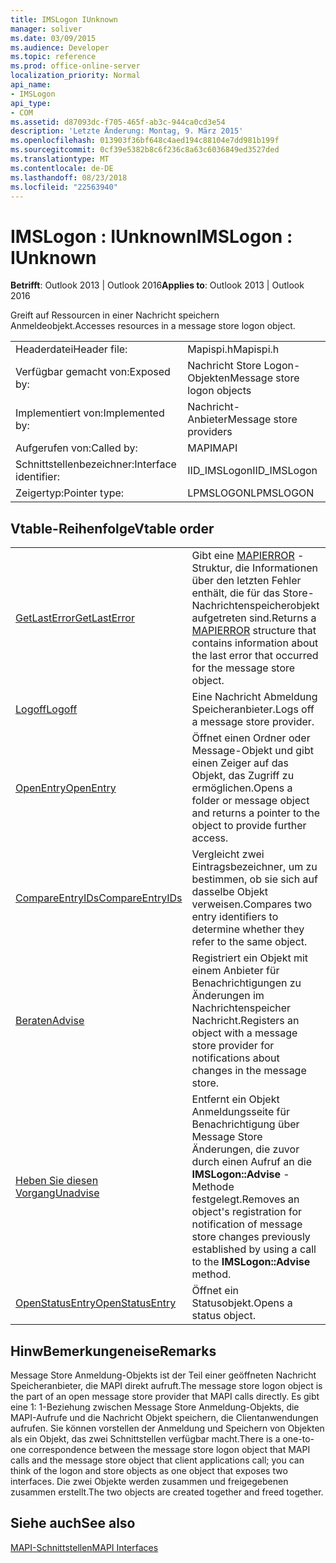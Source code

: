 ```yaml
---
title: IMSLogon IUnknown
manager: soliver
ms.date: 03/09/2015
ms.audience: Developer
ms.topic: reference
ms.prod: office-online-server
localization_priority: Normal
api_name:
- IMSLogon
api_type:
- COM
ms.assetid: d87093dc-f705-465f-ab3c-944ca0cd3e54
description: 'Letzte Änderung: Montag, 9. März 2015'
ms.openlocfilehash: 013903f36bf648c4aed194c88104e7dd981b199f
ms.sourcegitcommit: 0cf39e5382b8c6f236c8a63c6036849ed3527ded
ms.translationtype: MT
ms.contentlocale: de-DE
ms.lasthandoff: 08/23/2018
ms.locfileid: "22563940"
---
```

# <a name="imslogon--iunknown"></a><span data-ttu-id="e2bfd-103">IMSLogon : IUnknown</span><span class="sxs-lookup"><span data-stu-id="e2bfd-103">IMSLogon : IUnknown</span></span>

  
  
<span data-ttu-id="e2bfd-104">**Betrifft**: Outlook 2013 | Outlook 2016</span><span class="sxs-lookup"><span data-stu-id="e2bfd-104">**Applies to**: Outlook 2013 | Outlook 2016</span></span> 
  
<span data-ttu-id="e2bfd-105">Greift auf Ressourcen in einer Nachricht speichern Anmeldeobjekt.</span><span class="sxs-lookup"><span data-stu-id="e2bfd-105">Accesses resources in a message store logon object.</span></span>
  
|||
|:-----|:-----|
|<span data-ttu-id="e2bfd-106">Headerdatei</span><span class="sxs-lookup"><span data-stu-id="e2bfd-106">Header file:</span></span>  <br/> |<span data-ttu-id="e2bfd-107">Mapispi.h</span><span class="sxs-lookup"><span data-stu-id="e2bfd-107">Mapispi.h</span></span>  <br/> |
|<span data-ttu-id="e2bfd-108">Verfügbar gemacht von:</span><span class="sxs-lookup"><span data-stu-id="e2bfd-108">Exposed by:</span></span>  <br/> |<span data-ttu-id="e2bfd-109">Nachricht Store Logon-Objekten</span><span class="sxs-lookup"><span data-stu-id="e2bfd-109">Message store logon objects</span></span>  <br/> |
|<span data-ttu-id="e2bfd-110">Implementiert von:</span><span class="sxs-lookup"><span data-stu-id="e2bfd-110">Implemented by:</span></span>  <br/> |<span data-ttu-id="e2bfd-111">Nachricht-Anbieter</span><span class="sxs-lookup"><span data-stu-id="e2bfd-111">Message store providers</span></span>  <br/> |
|<span data-ttu-id="e2bfd-112">Aufgerufen von:</span><span class="sxs-lookup"><span data-stu-id="e2bfd-112">Called by:</span></span>  <br/> |<span data-ttu-id="e2bfd-113">MAPI</span><span class="sxs-lookup"><span data-stu-id="e2bfd-113">MAPI</span></span>  <br/> |
|<span data-ttu-id="e2bfd-114">Schnittstellenbezeichner:</span><span class="sxs-lookup"><span data-stu-id="e2bfd-114">Interface identifier:</span></span>  <br/> |<span data-ttu-id="e2bfd-115">IID_IMSLogon</span><span class="sxs-lookup"><span data-stu-id="e2bfd-115">IID_IMSLogon</span></span>  <br/> |
|<span data-ttu-id="e2bfd-116">Zeigertyp:</span><span class="sxs-lookup"><span data-stu-id="e2bfd-116">Pointer type:</span></span>  <br/> |<span data-ttu-id="e2bfd-117">LPMSLOGON</span><span class="sxs-lookup"><span data-stu-id="e2bfd-117">LPMSLOGON</span></span>  <br/> |
   
## <a name="vtable-order"></a><span data-ttu-id="e2bfd-118">Vtable-Reihenfolge</span><span class="sxs-lookup"><span data-stu-id="e2bfd-118">Vtable order</span></span>

|||
|:-----|:-----|
|[<span data-ttu-id="e2bfd-119">GetLastError</span><span class="sxs-lookup"><span data-stu-id="e2bfd-119">GetLastError</span></span>](imslogon-getlasterror.md) <br/> |<span data-ttu-id="e2bfd-120">Gibt eine [MAPIERROR](mapierror.md) -Struktur, die Informationen über den letzten Fehler enthält, die für das Store-Nachrichtenspeicherobjekt aufgetreten sind.</span><span class="sxs-lookup"><span data-stu-id="e2bfd-120">Returns a [MAPIERROR](mapierror.md) structure that contains information about the last error that occurred for the message store object.</span></span>  <br/> |
|[<span data-ttu-id="e2bfd-121">Logoff</span><span class="sxs-lookup"><span data-stu-id="e2bfd-121">Logoff</span></span>](imslogon-logoff.md) <br/> |<span data-ttu-id="e2bfd-122">Eine Nachricht Abmeldung Speicheranbieter.</span><span class="sxs-lookup"><span data-stu-id="e2bfd-122">Logs off a message store provider.</span></span>  <br/> |
|[<span data-ttu-id="e2bfd-123">OpenEntry</span><span class="sxs-lookup"><span data-stu-id="e2bfd-123">OpenEntry</span></span>](imslogon-openentry.md) <br/> |<span data-ttu-id="e2bfd-124">Öffnet einen Ordner oder Message-Objekt und gibt einen Zeiger auf das Objekt, das Zugriff zu ermöglichen.</span><span class="sxs-lookup"><span data-stu-id="e2bfd-124">Opens a folder or message object and returns a pointer to the object to provide further access.</span></span>  <br/> |
|[<span data-ttu-id="e2bfd-125">CompareEntryIDs</span><span class="sxs-lookup"><span data-stu-id="e2bfd-125">CompareEntryIDs</span></span>](imslogon-compareentryids.md) <br/> |<span data-ttu-id="e2bfd-126">Vergleicht zwei Eintragsbezeichner, um zu bestimmen, ob sie sich auf dasselbe Objekt verweisen.</span><span class="sxs-lookup"><span data-stu-id="e2bfd-126">Compares two entry identifiers to determine whether they refer to the same object.</span></span>  <br/> |
|[<span data-ttu-id="e2bfd-127">Beraten</span><span class="sxs-lookup"><span data-stu-id="e2bfd-127">Advise</span></span>](imslogon-advise.md) <br/> |<span data-ttu-id="e2bfd-128">Registriert ein Objekt mit einem Anbieter für Benachrichtigungen zu Änderungen im Nachrichtenspeicher Nachricht.</span><span class="sxs-lookup"><span data-stu-id="e2bfd-128">Registers an object with a message store provider for notifications about changes in the message store.</span></span>  <br/> |
|[<span data-ttu-id="e2bfd-129">Heben Sie diesen Vorgang</span><span class="sxs-lookup"><span data-stu-id="e2bfd-129">Unadvise</span></span>](imslogon-unadvise.md) <br/> |<span data-ttu-id="e2bfd-130">Entfernt ein Objekt Anmeldungsseite für Benachrichtigung über Message Store Änderungen, die zuvor durch einen Aufruf an die **IMSLogon::Advise** -Methode festgelegt.</span><span class="sxs-lookup"><span data-stu-id="e2bfd-130">Removes an object's registration for notification of message store changes previously established by using a call to the **IMSLogon::Advise** method.</span></span>  <br/> |
|[<span data-ttu-id="e2bfd-131">OpenStatusEntry</span><span class="sxs-lookup"><span data-stu-id="e2bfd-131">OpenStatusEntry</span></span>](imslogon-openstatusentry.md) <br/> |<span data-ttu-id="e2bfd-132">Öffnet ein Statusobjekt.</span><span class="sxs-lookup"><span data-stu-id="e2bfd-132">Opens a status object.</span></span>  <br/> |
   
## <a name="remarks"></a><span data-ttu-id="e2bfd-133">HinwBemerkungeneise</span><span class="sxs-lookup"><span data-stu-id="e2bfd-133">Remarks</span></span>

<span data-ttu-id="e2bfd-134">Message Store Anmeldung-Objekts ist der Teil einer geöffneten Nachricht Speicheranbieter, die MAPI direkt aufruft.</span><span class="sxs-lookup"><span data-stu-id="e2bfd-134">The message store logon object is the part of an open message store provider that MAPI calls directly.</span></span> <span data-ttu-id="e2bfd-135">Es gibt eine 1: 1-Beziehung zwischen Message Store Anmeldung-Objekts, die MAPI-Aufrufe und die Nachricht Objekt speichern, die Clientanwendungen aufrufen. Sie können vorstellen der Anmeldung und Speichern von Objekten als ein Objekt, das zwei Schnittstellen verfügbar macht.</span><span class="sxs-lookup"><span data-stu-id="e2bfd-135">There is a one-to-one correspondence between the message store logon object that MAPI calls and the message store object that client applications call; you can think of the logon and store objects as one object that exposes two interfaces.</span></span> <span data-ttu-id="e2bfd-136">Die zwei Objekte werden zusammen und freigegebenen zusammen erstellt.</span><span class="sxs-lookup"><span data-stu-id="e2bfd-136">The two objects are created together and freed together.</span></span>
  
## <a name="see-also"></a><span data-ttu-id="e2bfd-137">Siehe auch</span><span class="sxs-lookup"><span data-stu-id="e2bfd-137">See also</span></span>



[<span data-ttu-id="e2bfd-138">MAPI-Schnittstellen</span><span class="sxs-lookup"><span data-stu-id="e2bfd-138">MAPI Interfaces</span></span>](mapi-interfaces.md)


